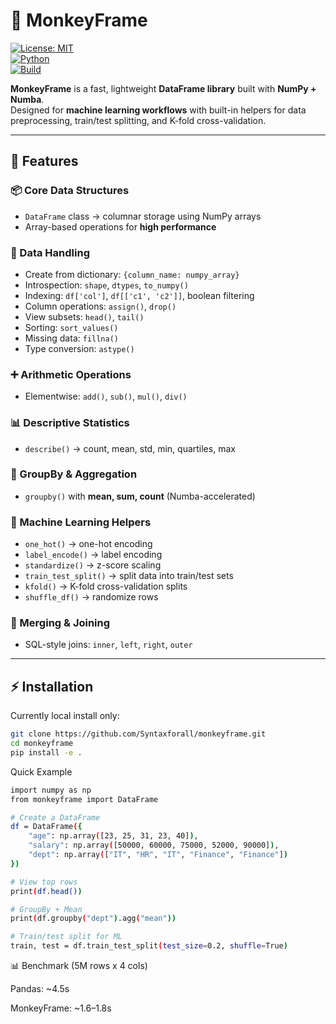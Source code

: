# 🐒 MonkeyFrame

[![License: MIT](https://img.shields.io/badge/License-MIT-yellow.svg)](LICENSE)  
[![Python](https://img.shields.io/badge/python-3.8+-blue.svg)]()  
[![Build](https://img.shields.io/badge/build-passing-brightgreen)]()

**MonkeyFrame** is a fast, lightweight **DataFrame library** built with **NumPy + Numba**.  
Designed for **machine learning workflows** with built-in helpers for data preprocessing, train/test splitting, and K-fold cross-validation.

---

## 🚀 Features

### 📦 Core Data Structures
- `DataFrame` class → columnar storage using NumPy arrays
- Array-based operations for **high performance**

### 📂 Data Handling
- Create from dictionary: `{column_name: numpy_array}`
- Introspection: `shape`, `dtypes`, `to_numpy()`
- Indexing: `df['col']`, `df[['c1', 'c2']]`, boolean filtering
- Column operations: `assign()`, `drop()`
- View subsets: `head()`, `tail()`
- Sorting: `sort_values()`
- Missing data: `fillna()`
- Type conversion: `astype()`

### ➕ Arithmetic Operations
- Elementwise: `add()`, `sub()`, `mul()`, `div()`

### 📊 Descriptive Statistics
- `describe()` → count, mean, std, min, quartiles, max

### 🔄 GroupBy & Aggregation
- `groupby()` with **mean, sum, count** (Numba-accelerated)

### 🧠 Machine Learning Helpers
- `one_hot()` → one-hot encoding
- `label_encode()` → label encoding
- `standardize()` → z-score scaling
- `train_test_split()` → split data into train/test sets
- `kfold()` → K-fold cross-validation splits
- `shuffle_df()` → randomize rows

### 🔗 Merging & Joining
- SQL-style joins: `inner`, `left`, `right`, `outer`

---

## ⚡ Installation

Currently local install only:

```bash
git clone https://github.com/Syntaxforall/monkeyframe.git
cd monkeyframe
pip install -e .
```
Quick Example

```bash
import numpy as np
from monkeyframe import DataFrame

# Create a DataFrame
df = DataFrame({
    "age": np.array([23, 25, 31, 23, 40]),
    "salary": np.array([50000, 60000, 75000, 52000, 90000]),
    "dept": np.array(["IT", "HR", "IT", "Finance", "Finance"])
})

# View top rows
print(df.head())

# GroupBy + Mean
print(df.groupby("dept").agg("mean"))

# Train/test split for ML
train, test = df.train_test_split(test_size=0.2, shuffle=True)
```
📊 Benchmark (5M rows x 4 cols)

Pandas: ~4.5s

MonkeyFrame: ~1.6–1.8s
